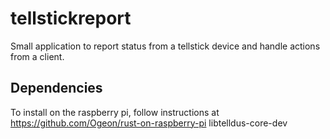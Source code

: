 # tellstickreport
Small application to report status from a tellstick device and handle actions from a client.

## Dependencies
To install on the raspberry pi, follow instructions at https://github.com/Ogeon/rust-on-raspberry-pi
libtelldus-core-dev
